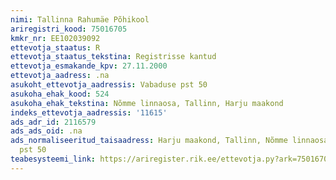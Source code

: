 ```yaml
---
nimi: Tallinna Rahumäe Põhikool
ariregistri_kood: 75016705
kmkr_nr: EE102039092
ettevotja_staatus: R
ettevotja_staatus_tekstina: Registrisse kantud
ettevotja_esmakande_kpv: 27.11.2000
ettevotja_aadress: .na
asukoht_ettevotja_aadressis: Vabaduse pst 50
asukoha_ehak_kood: 524
asukoha_ehak_tekstina: Nõmme linnaosa, Tallinn, Harju maakond
indeks_ettevotja_aadressis: '11615'
ads_adr_id: 2116579
ads_ads_oid: .na
ads_normaliseeritud_taisaadress: Harju maakond, Tallinn, Nõmme linnaosa, Vabaduse
  pst 50
teabesysteemi_link: https://ariregister.rik.ee/ettevotja.py?ark=75016705&ref=rekvisiidid
---
```

